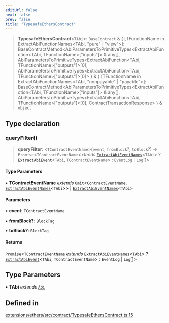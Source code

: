 ```yaml
---
editUrl: false
next: false
prev: false
title: "TypesafeEthersContract"
---
```


> **TypesafeEthersContract**\<`TAbi`\>: `BaseContract` & \{ \[TFunctionName in ExtractAbiFunctionNames\<TAbi, "pure" \| "view"\>\]: BaseContractMethod\<AbiParametersToPrimitiveTypes\<ExtractAbiFunction\<TAbi, TFunctionName\>\["inputs"\]\> & any\[\], AbiParametersToPrimitiveTypes\<ExtractAbiFunction\<TAbi, TFunctionName\>\["outputs"\]\>\[0\], AbiParametersToPrimitiveTypes\<ExtractAbiFunction\<TAbi, TFunctionName\>\["outputs"\]\>\[0\]\> \} & \{ \[TFunctionName in ExtractAbiFunctionNames\<TAbi, "nonpayable" \| "payable"\>\]: BaseContractMethod\<AbiParametersToPrimitiveTypes\<ExtractAbiFunction\<TAbi, TFunctionName\>\["inputs"\]\> & any\[\], AbiParametersToPrimitiveTypes\<ExtractAbiFunction\<TAbi, TFunctionName\>\["outputs"\]\>\[0\], ContractTransactionResponse\> \} & `object`

## Type declaration

### queryFilter()

> **queryFilter**: \<`TContractEventName`\>(`event`, `fromBlock`?, `toBlock`?) => `Promise`\<`TContractEventName` *extends* [`ExtractAbiEventNames`](/reference/tevm/utils/type-aliases/extractabieventnames/)\<`TAbi`\> ? [`ExtractAbiEvent`](/reference/tevm/utils/type-aliases/extractabievent/)\<`TAbi`, `TContractEventName`\> : `EventLog` \| `Log`[]\>

#### Type Parameters

• **TContractEventName** *extends* `Omit`\<`ContractEventName`, [`ExtractAbiEventNames`](/reference/tevm/utils/type-aliases/extractabieventnames/)\<`TAbi`\>\> \| [`ExtractAbiEventNames`](/reference/tevm/utils/type-aliases/extractabieventnames/)\<`TAbi`\>

#### Parameters

• **event**: `TContractEventName`

• **fromBlock?**: `BlockTag`

• **toBlock?**: `BlockTag`

#### Returns

`Promise`\<`TContractEventName` *extends* [`ExtractAbiEventNames`](/reference/tevm/utils/type-aliases/extractabieventnames/)\<`TAbi`\> ? [`ExtractAbiEvent`](/reference/tevm/utils/type-aliases/extractabievent/)\<`TAbi`, `TContractEventName`\> : `EventLog` \| `Log`[]\>

## Type Parameters

• **TAbi** *extends* [`Abi`](/reference/tevm/utils/type-aliases/abi/)

## Defined in

[extensions/ethers/src/contract/TypesafeEthersContract.ts:15](https://github.com/qbzzt/tevm-monorepo/blob/main/extensions/ethers/src/contract/TypesafeEthersContract.ts#L15)
